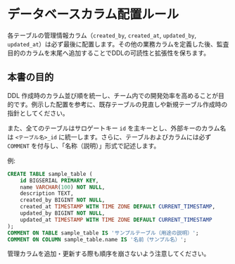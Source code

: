 # データベースカラム配置ルール

各テーブルの管理情報カラム（`created_by`, `created_at`, `updated_by`, `updated_at`）は必ず最後に配置します。その他の業務カラムを定義した後、監査目的のカラムを末尾へ追加することでDDLの可読性と拡張性を保ちます。

## 本書の目的

DDL 作成時のカラム並び順を統一し、チーム内での開発効率を高めることが目的です。例示した配置を参考に、既存テーブルの見直しや新規テーブル作成時の指針としてください。

また、全てのテーブルはサロゲートキー `id` を主キーとし、外部キーのカラム名は `<テーブル名>_id` に統一します。さらに、テーブルおよびカラムには必ず `COMMENT` を付与し、「名称（説明）」形式で記述します。

例:
```sql
CREATE TABLE sample_table (
    id BIGSERIAL PRIMARY KEY,
    name VARCHAR(100) NOT NULL,
    description TEXT,
    created_by BIGINT NOT NULL,
    created_at TIMESTAMP WITH TIME ZONE DEFAULT CURRENT_TIMESTAMP,
    updated_by BIGINT NOT NULL,
    updated_at TIMESTAMP WITH TIME ZONE DEFAULT CURRENT_TIMESTAMP
);
COMMENT ON TABLE sample_table IS 'サンプルテーブル（用途の説明）';
COMMENT ON COLUMN sample_table.name IS '名前（サンプル名）';
```
管理カラムを追加・更新する際も順序を崩さないよう注意してください。
